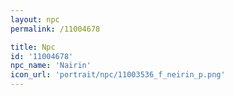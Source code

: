 ```yaml
---
layout: npc
permalink: /11004678

title: Npc
id: '11004678'
npc_name: 'Nairin'
icon_url: 'portrait/npc/11003536_f_neirin_p.png'
---
```

